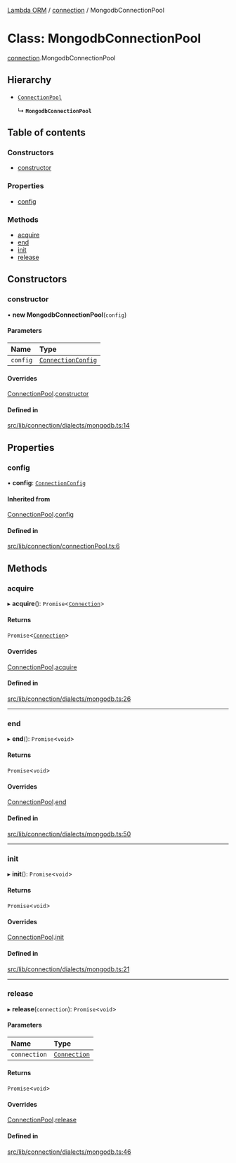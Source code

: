 [Lambda ORM](../README.md) / [connection](../modules/connection.md) / MongodbConnectionPool

# Class: MongodbConnectionPool

[connection](../modules/connection.md).MongodbConnectionPool

## Hierarchy

- [`ConnectionPool`](connection.ConnectionPool.md)

  ↳ **`MongodbConnectionPool`**

## Table of contents

### Constructors

- [constructor](connection.MongodbConnectionPool.md#constructor)

### Properties

- [config](connection.MongodbConnectionPool.md#config)

### Methods

- [acquire](connection.MongodbConnectionPool.md#acquire)
- [end](connection.MongodbConnectionPool.md#end)
- [init](connection.MongodbConnectionPool.md#init)
- [release](connection.MongodbConnectionPool.md#release)

## Constructors

### constructor

• **new MongodbConnectionPool**(`config`)

#### Parameters

| Name | Type |
| :------ | :------ |
| `config` | [`ConnectionConfig`](../interfaces/connection.ConnectionConfig.md) |

#### Overrides

[ConnectionPool](connection.ConnectionPool.md).[constructor](connection.ConnectionPool.md#constructor)

#### Defined in

[src/lib/connection/dialects/mongodb.ts:14](https://github.com/FlavioLionelRita/lambda-orm/blob/c4a0e00/src/lib/connection/dialects/mongodb.ts#L14)

## Properties

### config

• **config**: [`ConnectionConfig`](../interfaces/connection.ConnectionConfig.md)

#### Inherited from

[ConnectionPool](connection.ConnectionPool.md).[config](connection.ConnectionPool.md#config)

#### Defined in

[src/lib/connection/connectionPool.ts:6](https://github.com/FlavioLionelRita/lambda-orm/blob/c4a0e00/src/lib/connection/connectionPool.ts#L6)

## Methods

### acquire

▸ **acquire**(): `Promise`<[`Connection`](connection.Connection.md)\>

#### Returns

`Promise`<[`Connection`](connection.Connection.md)\>

#### Overrides

[ConnectionPool](connection.ConnectionPool.md).[acquire](connection.ConnectionPool.md#acquire)

#### Defined in

[src/lib/connection/dialects/mongodb.ts:26](https://github.com/FlavioLionelRita/lambda-orm/blob/c4a0e00/src/lib/connection/dialects/mongodb.ts#L26)

___

### end

▸ **end**(): `Promise`<`void`\>

#### Returns

`Promise`<`void`\>

#### Overrides

[ConnectionPool](connection.ConnectionPool.md).[end](connection.ConnectionPool.md#end)

#### Defined in

[src/lib/connection/dialects/mongodb.ts:50](https://github.com/FlavioLionelRita/lambda-orm/blob/c4a0e00/src/lib/connection/dialects/mongodb.ts#L50)

___

### init

▸ **init**(): `Promise`<`void`\>

#### Returns

`Promise`<`void`\>

#### Overrides

[ConnectionPool](connection.ConnectionPool.md).[init](connection.ConnectionPool.md#init)

#### Defined in

[src/lib/connection/dialects/mongodb.ts:21](https://github.com/FlavioLionelRita/lambda-orm/blob/c4a0e00/src/lib/connection/dialects/mongodb.ts#L21)

___

### release

▸ **release**(`connection`): `Promise`<`void`\>

#### Parameters

| Name | Type |
| :------ | :------ |
| `connection` | [`Connection`](connection.Connection.md) |

#### Returns

`Promise`<`void`\>

#### Overrides

[ConnectionPool](connection.ConnectionPool.md).[release](connection.ConnectionPool.md#release)

#### Defined in

[src/lib/connection/dialects/mongodb.ts:46](https://github.com/FlavioLionelRita/lambda-orm/blob/c4a0e00/src/lib/connection/dialects/mongodb.ts#L46)
